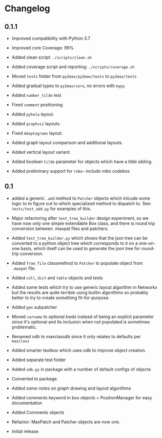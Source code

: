# Changelog

## 0.1.1

- Improved compatibility with Python 3.7

- Improved core Coverage: 99%

- Added clean script: `./scripts/clean.sh`

- Added coverage script and reporting: `./scripts/coverage.sh`

- Moved `tests` folder from `py2max/py2max/tests` to `py2max/tests`

- Added gradual types to `py2max/core`, no errors with `mypy`

- Added `number_tilde` test

- Fixed `comment` positioning

- Added `pyhola` layout.

- Added `graphviz` layouts.

- Fixed `Adaptagrams` layout.

- Added graph layout comparison and additional layouts.

- Added vertical layout variant.

- Added boolean `tilde` parameter for objects which have a tilde sibling.

- Added preliminary support for `rnbo~` include rnbo codebox

## 0.1

- added a generic `.add` method to `Patcher` objects which inlcude some logic to to figure out to which specialized method to dispatch to. See: `tests/test_add.py` for examples of this.

- Major refactoring after `test_tree_builder` design experiment, so we have now only one simple extendable Box class, and there is round trip conversion between .maxpat files and patchers.

- Added `test_tree_builder.py` which shows that the json tree can be converted to a python object tree which corresponds to it on a one-on-one basis, which itself can be used to generate the json tree for round-trip conversion.

- Added `from_file` classmethod to `Patcher` to populate object from `.maxpat` file.

- Added `coll`, `dict` and `table` objects and tests

- Added some tests which try to use generic layout algorithm in Networkx but the results are quite terrible using builtin algorithms so probably better to try to create something fit-for-purpose.

- Added `gen` subpatcher

- Moved `varname` to optional kwds instead of being an explicit parameter since it's optional and its inclusion when not populated is sometimes problematic.

- Renamed odb to maxclassdb since it only relates to defaults per `maxclass`

- Added smarter textbox which uses odb to improve object creation.

- Added separate test folder

- Added `odb.py` in package with a number of default configs of objects

- Converted to package.

- Added some notes on graph drawing and layout algorithms

- Added comments keyword in box objects + PositionManager for easy documentation

- Added Comments objects

- Refactor: MaxPatch and Patcher objects are now one.

- Initial release
